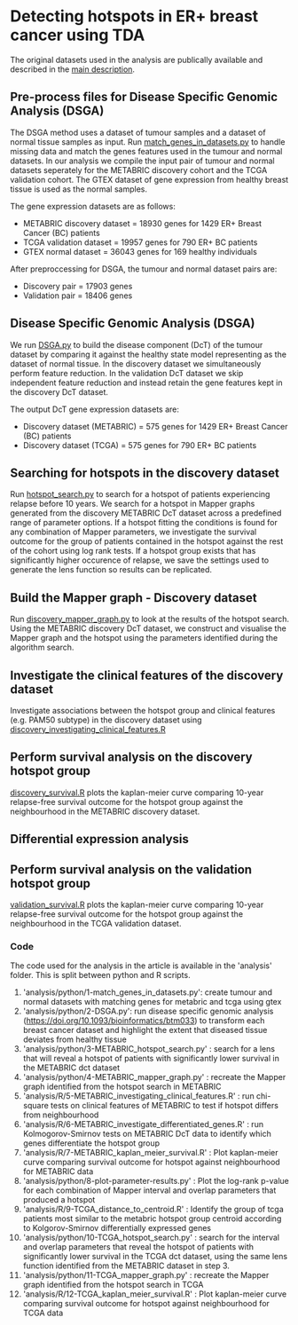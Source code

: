 # Detecting hotspots in ER+ breast cancer using TDA
The original datasets used in the analysis are publically available and described in the [main description](README.md). 

## Pre-process files for Disease Specific Genomic Analysis (DSGA)
The DSGA method uses a dataset of tumour samples and a dataset of normal tissue samples as input. Run [match_genes_in_datasets.py](ERPBC-TDA-hotspot/analysis/match_genes_in_datasets.py) to handle missing data and match the genes features used in the tumour and normal datasets. In our analysis we compile the input pair of tumour and normal datasets seperately for the METABRIC discovery cohort and the TCGA validation cohort. The GTEX dataset of gene expression from healthy breast tissue is used as the normal samples. 

The gene expression datasets are as follows:
+ METABRIC discovery dataset = 18930 genes for 1429 ER+ Breast Cancer (BC) patients
+ TCGA validation dataset = 19957 genes for 790 ER+ BC patients
+ GTEX normal dataset = 36043 genes for 169 healthy individuals

After preproccessing for DSGA, the tumour and normal dataset pairs are: 
+ Discovery pair = 17903 genes
+ Validation pair = 18406 genes

## Disease Specific Genomic Analysis (DSGA)
We run [DSGA.py](ERPBC-TDA-hotspot/analysis/DSGA.py) to build the disease component (DcT) of the tumour dataset by comparing it against the healthy state model representing as the dataset of normal tissue. In the discovery dataset we simultaneously perform feature reduction. In the validation DcT dataset we skip independent feature reduction and instead retain the gene features kept in the discovery DcT dataset. 

The output DcT gene expression datasets are: 
+ Discovery dataset (METABRIC) = 575 genes for 1429 ER+ Breast Cancer (BC) patients
+ Discovery dataset (TCGA) = 575 genes for 790 ER+ BC patients


## Searching for hotspots in the discovery dataset
Run [hotspot_search.py](ERPBC-TDA-hotspot/analysis/hotspot_search.py) to search for a hotspot of patients experiencing relapse before 10 years. We search for a hotspot in Mapper graphs generated from the discovery METABRIC DcT dataset across a predefined range of parameter options. If a hotspot fitting the conditions is found for any combination of Mapper parameters, we investigate the survival outcome for the group of patients contained in the hotspot against the rest of the cohort using log rank tests. If a hotspot group exists that has significantly higher occurence of relapse, we save the settings used to generate the lens function so results can be replicated.

## Build the Mapper graph - Discovery dataset
Run [discovery_mapper_graph.py](ERPBC-TDA-hotspot/analysis/discovery_mapper_graph) to look at the results of the hotspot search. Using the METABRIC discovery DcT dataset, we construct and visualise the Mapper graph and the hotspot using the parameters identified during the algorithm search. 

## Investigate the clinical features of the discovery dataset
Investigate associations between the hotspot group and clinical features (e.g. PAM50 subtype) in the discovery dataset using [discovery_investigating_clinical_features.R](ERPBC-TDA-hotspot/analysis/discovery_investigating_clinical_features.R)

## Perform survival analysis on the discovery hotspot group
[discovery_survival.R](ERPBC-TDA-hotspot/analysis/discovery_survival.R) plots the kaplan-meier curve comparing 10-year relapse-free survival outcome for the hotspot group against the neighbourhood in the METABRIC discovery dataset.  

## Differential expression analysis 



## Perform survival analysis on the validation hotspot group
[validation_survival.R](ERPBC-TDA-hotspot/analysis/validation_survival.R) plots the kaplan-meier curve comparing 10-year relapse-free survival outcome for the hotspot group against the neighbourhood in the TCGA validation dataset.  


### Code 
The code used for the analysis in the article is available in the 'analysis' folder. This is split between python and R scripts.
1. 'analysis/python/1-match_genes_in_datasets.py': create tumour and normal datasets with matching genes for metabric and tcga using gtex
2. 'analysis/python/2-DSGA.py': run disease specific genomic analysis (https://doi.org/10.1093/bioinformatics/btm033) to transform each breast cancer dataset and highlight the extent that diseased tissue deviates from healthy tissue
3. 'analysis/python/3-METABRIC_hotspot_search.py' : search for a lens that will reveal a hotspot of patients with significantly lower survival in the METABRIC dct dataset
4. 'analysis/python/4-METABRIC_mapper_graph.py' : recreate the Mapper graph identified from the hotspot search in METABRIC
5. 'analysis/R/5-METABRIC_investigating_clinical_features.R' : run chi-square tests on clinical features of METABRIC to test if hotspot differs from neighbourhood
6. 'analysis/R/6-METABRIC_investigate_differentiated_genes.R' : run Kolmogorov-Smirnov tests on METABRIC DcT data to identify which genes differentiate the hotspot group 
7. 'analysis/R/7-METABRIC_kaplan_meier_survival.R' : Plot kaplan-meier curve comparing survival outcome for hotspot against neighbourhood for METABRIC data 
8. 'analysis/python/8-plot-parameter-results.py' : Plot the log-rank p-value for each combination of Mapper interval and overlap parameters that produced a hotspot 
9. 'analysis/R/9-TCGA_distance_to_centroid.R' : Identify the group of tcga patients most similar to the metabric hotspot group centroid according to Kolgorov-Smirnov differentially expressed genes
10. 'analysis/python/10-TCGA_hotspot_search.py' : search for the interval and overlap parameters that reveal the hotspot of patients with significantly lower survival in the TCGA dct dataset, using the same lens function identified from the METABRIC dataset in step 3. 
11. 'analysis/python/11-TCGA_mapper_graph.py' : recreate the Mapper graph identified from the hotspot search in TCGA
12. 'analysis/R/12-TCGA_kaplan_meier_survival.R' : Plot kaplan-meier curve comparing survival outcome for hotspot against neighbourhood for TCGA data 
